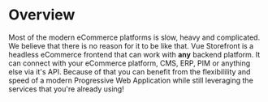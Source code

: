 # Overview

Most of the modern eCommerce platforms is slow, heavy and complicated. We believe that there is no reason for it to be like that. Vue Storefront is a headless eCommerce frontend that can work with **any** backend platform. It can connect with your eCommerce platform, CMS, ERP, PIM or anything else via it's API. Because of that you can benefit from the flexibilility and speed of a modern Progressive Web Application while still leveraging the services that you're already using!


<!-- intro -->
